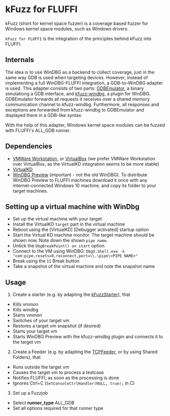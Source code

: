 <!---
Copyright 2017-2019 Siemens AG

Permission is hereby granted, free of charge, to any person obtaining a copy of this software and associated documentation files (the "Software"), to deal in the Software without restriction, including without limitation the rights to use, copy, modify, merge, publish, distribute, sublicense, and/or sell copies of the Software, and to permit persons to whom the Software is furnished to do so, subject to the following conditions:

The above copyright notice and this permission notice shall be included in all copies or substantial portions of the Software.

THE SOFTWARE IS PROVIDED "AS IS", WITHOUT WARRANTY OF ANY KIND, EXPRESS OR IMPLIED, INCLUDING BUT NOT LIMITED TO THE WARRANTIES OF MERCHANTABILITY, FITNESS FOR A PARTICULAR PURPOSE AND NONINFRINGEMENT. IN NO EVENT SHALL THE AUTHORS OR COPYRIGHT HOLDERS BE LIABLE FOR ANY CLAIM, DAMAGES OR OTHER LIABILITY, WHETHER IN AN ACTION OF CONTRACT, TORT OR OTHERWISE, ARISING FROM, OUT OF OR IN CONNECTION WITH THE SOFTWARE OR THE USE OR OTHER DEALINGS IN THE SOFTWARE.

Author(s): Thomas Riedmaier, Abian Blome
-->

# kFuzz for FLUFFI

kFuzz (short for kernel space fuzzer) is a coverage based fuzzer for Windows kernel space modules, such as Windows drivers.

`kFuzz for FLUFFI` is the integration of the principles behind kFuzz into FLUFFI.

## Internals

The idea is to use WinDBG as a backend to collect coverage, just in the same way GDB is used when targeting devices. However, instead of implementing a full WinDBG-FLUFFI integration, a GDB-to-WinDBG adapter is used. This adapter consists of two parts: [GDBEmulator](GDBEmulator), a binary simulationg a GDB interface, and [kfuzz-windbg](kfuzz-windbg), a plugin for WinDBG. GDBEmulator forwards all requests it receives over a shared memory communication channel to kfuzz-windbg. Furthermore, all responses and exceptions are forwarded from kfuzz-windbg to GDBEmulator and displayed there in a GDB-like syntax.

With the help of this adapter, Windows kernel space modules can be fuzzed with FLUFFI's ALL_GDB runner.

## Dependencies
 - [VMWare Workstation](https://www.vmware.com/de/products/workstation-pro.html), or [VirtualBox](https://www.virtualbox.org/) (we prefer VMWare Workstation over VirtualBox, as the VirtualKD integration seems to be more stable)
 - [VirtualKD](https://sysprogs.com/legacy/virtualkd/)
 - [WinDBG Preview](https://www.microsoft.com/store/productId/9PGJGD53TN86) (important - not the old WinDBG). To distribute WinDBG Preview to FLUFFI machines download it once with any internet-connected Windows 10 machine, and copy its folder to your target machines.

## Setting up a virtual machine with WinDbg
- Set up the virtual machine with your target
- Install the VirtualKD `target` part in the virtual machine
- Reboot using the \[VirtualKD\] \[Debugger activated\] startup option
- Start the Virtual KD machine monitor. The target machine should be shown now. Note down the shown `pipe name`.
- Untick the `DbgBreakPoint() on start` option
- Connect to the VM using WinDBG: `DbgX.Shell.exe -k "com:pipe,resets=0,reconnect,port=\\.\pipe\<PIPE NAME>"`
- Break using the `II` Break button
- Take a snapshot of the virtual machine and note the snapshot name

## Usage

1. Create a starter (e.g. by  adapting the [kFuzzStarter](../Starter/kFuzzStarter)), that 
  - Kills vmmon
  - Kills windbg
  - Starts vmmon
  - Switches of your target vm
  - Restores a target vm snapshot (if desired)
  - Starts your target vm
  - Starts WinDBG Preview with the kfuzz-windbg plugin and connects it to the target vm
2. Create a Feeder (e.g. by adapting the [TCPFeeder](../Feeder/TCPFeeder), or by using Shared Folders), that
  - Runs outside the target vm
  - Causes the target vm to process a testcase
  - Notifies FLUFFI, as soon as the processing is done
  - Ignores Ctrl+C (`SetConsoleCtrlHandler(NULL, true);` in C)
3. Set up a Fuzzjob
  - Select **runner_type** ALL_GDB
  - Set all options required for that runner type
